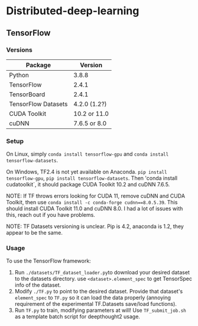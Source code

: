 # Distributed-deep-learning

## TensorFlow

### Versions

Package | Version 
------------ | -------------  
Python | 3.8.8
TensorFlow | 2.4.1
TensorBoard | 2.4.1
TensorFlow Datasets | 4.2.0 (1.2?)
CUDA Toolkit | 10.2 or 11.0 
cuDNN | 7.6.5 or 8.0 

### Setup

On Linux, simply `conda install tensorflow-gpu` and `conda install tensorflow-datasets`.

On Windows, TF2.4 is not yet available on Anaconda. `pip install tensorflow-gpu`, `pip install tensorflow-datasets`. Then 'conda install cudatoolkit`, it should package CUDA Toolkit 10.2 and cuDNN 7.6.5.  

NOTE: If TF throws errors looking for CUDA 11, remove cuDNN and CUDA Toolkit, then use `conda install -c conda-forge cudnn==8.0.5.39`. This should install CUDA Toolkit 11.0 and cuDNN 8.0. I had a lot of issues with this, reach out if you have problems.

NOTE: TF Datasets versioning is unclear. Pip is 4.2, anaconda is 1.2, they appear to be the same.


### Usage

To use the TensorFlow framework:

1. Run `./datasets/TF_dataset_loader.py`to download your desired dataset to the datasets directory. use `<dataset>.element_spec` to get TensorSpec info of the dataset.
2. Modify `./TF.py` to point to the desired dataset. Provide that dataset's `element_spec` to `TF.py` so it can load the data properly (annoying requirement of the experimental TF.Datasets save/load functions).
3. Run `TF.py` to train, modifying parameters at will! Use `TF_submit_job.sh` as a template batch script for deepthought2 usage.